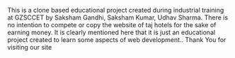 This is a clone based educational project created during industrial training at GZSCCET by Saksham Gandhi, Saksham Kumar, Udhav Sharma. There is no intention to compete or copy the website of taj hotels for the sake of earning money. It is clearly mentioned here that it is just an educational project created to learn some aspects of web development..
Thank You for visiting our site
